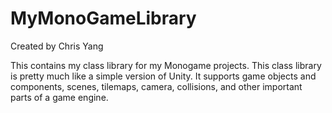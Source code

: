 # MyMonoGameLibrary

Created by Chris Yang

This contains my class library for my Monogame projects. This class library is pretty much like a simple version of Unity. It supports game objects and components, scenes, tilemaps, camera, collisions, and other important parts of a game engine.
